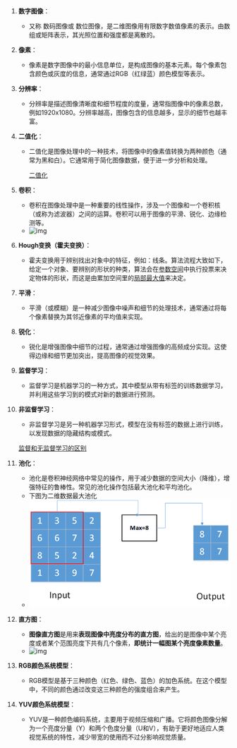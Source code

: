 1. **数字图像**：
   - 又称 数码图像或 数位图像，是二维图像用有限数字数值像素的表示。由数组或矩阵表示，其光照位置和强度都是离散的。

2. **像素**：
   - 像素是数字图像中的最小信息单位，是构成图像的基本元素。每个像素包含颜色或灰度的信息，通常通过RGB（红绿蓝）颜色模型等表示。

3. **分辨率**：
   - 分辨率是描述图像清晰度和细节程度的度量，通常指图像中的像素总数，例如1920x1080。分辨率越高，图像包含的信息越多，显示的细节也越丰富。

4. **二值化**：
   - 二值化是图像处理中的一种技术，将图像中的像素值转换为两种颜色（通常为黑和白）。它通常用于简化图像数据，便于进一步分析和处理。

     [二值化](https://blog.csdn.net/m0_38106923/article/details/115206093)
   
5. **卷积**：
   
   - 卷积在图像处理中是一种重要的线性操作，涉及一个图像和一个卷积核（或称为滤波器）之间的运算。卷积可以用于图像的平滑、锐化、边缘检测等。
   - ![img](https://img-blog.csdnimg.cn/d15f06e85fca42dbbb11a3479b436cbf.png?x-oss-process=image/watermark,type_d3F5LXplbmhlaQ,shadow_50,text_Q1NETiBAVmVydGlyYQ==,size_20,color_FFFFFF,t_70,g_se,x_16)
   
6. **Hough变换（霍夫变换）**：
   
   - 霍夫变换用于辨别找出对象中的特征，例如：线条。算法流程大致如下，给定一个对象、要辨别的形状的种类，算法会在[参数空间](https://zh.wikipedia.org/w/index.php?title=參數空間&action=edit&redlink=1)中执行投票来决定物体的形状，而这是由累加空间里的[局部最大值](https://zh.wikipedia.org/wiki/极值)来决定。
   
7. **平滑**：
   
   - 平滑（或模糊）是一种减少图像中噪声和细节的处理技术，通常通过将每个像素替换为其邻近像素的平均值来实现。
   
8. **锐化**：
   
   - 锐化是增强图像中细节的过程，通常通过增强图像的高频成分实现。这使得边缘和细节更加突出，提高图像的视觉效果。

9. **监督学习**：
   
   - 监督学习是机器学习的一种方式，其中模型从带有标签的训练数据学习，并利用这些学习到的模式对新的数据进行预测。
   
10. **非监督学习**：
    - 非监督学习是另一种机器学习形式，模型在没有标签的数据上进行训练，以发现数据的隐藏结构或模式。

    [监督和无监督学习的区别](https://www.bilibili.com/video/BV1ot411P77s/?spm_id_from=333.337.search-card.all.click&vd_source=b37382cda65d4d9bed5b1252dd598add)
    
11. **池化**：
    - 池化是卷积神经网络中常见的操作，用于减少数据的空间大小（降维），增强特征的鲁棒性。常见的池化操作包括最大池化和平均池化。
    - 下图为二维数据最大池化
    - ![alt text](image.png)

12. **直方图**：
    
    - **图像直方图**是用来**表现图像中亮度分布的直方图**，给出的是图像中某个亮度或者某个范围亮度下共有几个像素，**即统计一幅图某个亮度像素数量**。
    - ![img](https://img-blog.csdnimg.cn/2019101219252759.png?x-oss-process=image/watermark,type_ZmFuZ3poZW5naGVpdGk,shadow_10,text_aHR0cHM6Ly9ibG9nLmNzZG4ubmV0L1ZpY2lfXw==,size_16,color_FFFFFF,t_70)
    
13. **RGB颜色系统模型**：
    
    - RGB模型是基于三种颜色（红色、绿色、蓝色）的加色系统。在这个模型中，不同的颜色通过改变这三种颜色的强度组合来产生。
    
14. **YUV颜色系统模型**：
    
    - YUV是一种颜色编码系统，主要用于视频压缩和广播。它将颜色图像分解为一个亮度分量（Y）和两个色度分量（U和V），有助于更好地适应人类视觉系统的特性，减少带宽的使用而不过分影响视觉质量。
